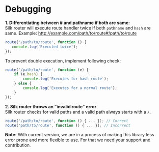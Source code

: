 # Debugging

<b>1. Differentiating between \# and pathname if both are same:</b><br/>
Silk router will execute route handler twice if both ``pathname`` and ``hash`` are same.
Example: http://example.com/path/to/route#/path/to/route
```js
route('/path/to/route', function () {
   console.log('Executed twice');
});
```
To prevent double execution, implement following check:
```js
route('/path/to/route', function (e) {
    if (e.hash) {
        console.log('Executes for hash route');
    } else {
        console.log('Executes for a normal route');
    }
});
```

<b>2. Silk router throws an "invalid route" error</b><br/>
Silk router checks for valid paths and a valid path always starts with a ``/``.
```js
route('/path/to/route', function () { ... }); // Correct
route('path/to/route', function () { ... }); // Incorrect
```

<b>Note:</b> With current version, we are in a process of making this library less error prone and more flexible to use. For that we need your support and contribution.